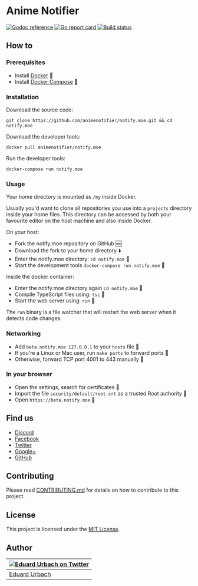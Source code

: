 # Anime Notifier

[![Godoc reference][godoc-image]][godoc-url]
[![Go report card][goreportcard-image]][goreportcard-url]
[![Build status][travis-image]][travis-url]

## How to

### Prerequisites

* Install [Docker](https://www.docker.com/get-started) :whale:
* Install [Docker Compose](https://docs.docker.com/compose/install/) :whale:

### Installation

Download the source code:

```shell
git clone https://github.com/animenotifier/notify.moe.git && cd notify.moe
```

Download the developer tools:

```shell
docker pull animenotifier/notify.moe
```

Run the developer tools:

```shell
docker-compose run notify.moe
```

### Usage

Your home directory is mounted as `/my` inside Docker.

Usually you'd want to clone all repositories you use into a `projects` directory inside your home files. This directory can be accessed by both your favourite editor on the host machine and also inside Docker.

On your host:

* Fork the notify.moe repository on GitHub :new:
* Download the fork to your home directory :arrow_down:
* Enter the notify.moe directory: `cd notify.moe` :open_file_folder:
* Start the development tools `docker-compose run notify.moe` :whale:

Inside the docker container:

* Enter the notify.moe directory again `cd notify.moe` :open_file_folder:
* Compile TypeScript files using: `tsc` :shaved_ice:
* Start the web server using: `run` :pray:

The `run` binary is a file watcher that will restart the web server when it detects code changes.

### Networking

* Add `beta.notify.moe 127.0.0.1` to your `hosts` file :page_facing_up:
* If you're a Linux or Mac user, run `make ports` to forward ports :penguin:
* Otherwise, forward TCP port 4001 to 443 manually :thought_balloon:

### In your browser

* Open the settings, search for certificates :key:
* Import the file `security/default/root.crt` as a trusted Root authority :closed_lock_with_key:
* Open `https://beta.notify.moe` :house_with_garden:

## Find us

* [Discord](https://discord.gg/0kimAmMCeXGXuzNF)
* [Facebook](https://www.facebook.com/animenotifier)
* [Twitter](https://twitter.com/animenotifier)
* [Google+](https://plus.google.com/+AnimeReleaseNotifierOfficial)
* [GitHub](https://github.com/animenotifier/notify.moe)

## Contributing

Please read [CONTRIBUTING.md](https://github.com/animenotifier/notify.moe/blob/go/CONTRIBUTING.md) for details on how to contribute to this project.

## License

This project is licensed under the [MIT License](https://github.com/animenotifier/notify.moe/blob/go/LICENSE).

## Author

| [![Eduard Urbach on Twitter](https://gravatar.com/avatar/16ed4d41a5f244d1b10de1b791657989?s=70)](https://twitter.com/eduardurbach "Follow @eduardurbach on Twitter") |
|---|
| [Eduard Urbach](https://eduardurbach.com) |

[godoc-image]: https://godoc.org/github.com/animenotifier/notify.moe?status.svg
[godoc-url]: https://godoc.org/github.com/animenotifier/notify.moe
[goreportcard-image]: https://goreportcard.com/badge/github.com/animenotifier/notify.moe
[goreportcard-url]: https://goreportcard.com/report/github.com/animenotifier/notify.moe
[travis-image]: https://travis-ci.org/animenotifier/notify.moe.svg?branch=go
[travis-url]: https://travis-ci.org/animenotifier/notify.moe
